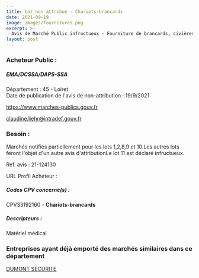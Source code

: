 ```yaml
---
title: Lot non attribué - Chariots-brancards
date: 2021-09-19
image: images/fournitures.png
excerpt: >-
  Avis de Marché Public infructueux - Fourniture de brancards, civières et accessoires
layout: post
---
```


### Acheteur Public :
##### EMA/DCSSA/DAPS-SSA
Département : 45 - Loiret<br/>
Date de publication de l'avis de non-attribution : 19/9/2021


https://www.marches-publics.gouv.fr

claudine.liehr@intradef.gouv.fr


### Besoin :

Marchés notifiés partiellement pour les lots 1,2,8,9 et 10.Les autres lots feront l'objet d'un autre avis d'attributionLe lot 11 est déclaré infructueux.

Ref. avis : 21-124130

URL Profil Acheteur : 

##### Codes CPV concerné(s) :
CPV33192160 - **Chariots-brancards** <br/>

##### Descripteurs :
Matériel médical <br/>

### Entreprises ayant déjà emporté des marchés similaires dans ce département
<a href="/entreprise-572/siren-547220137">DUMONT SECURITE</a><br/><br/>
